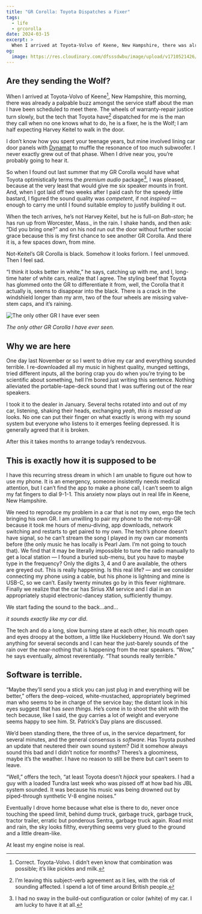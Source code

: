 ```yaml
---
title: "GR Corolla: Toyota Dispatches a Fixer"
tags:
  - life
  - grcorolla
date: 2024-03-15
excerpt: >
  When I arrived at Toyota-Volvo of Keene, New Hampshire, there was already a palpable buzz amongst the service staff about the man I have been scheduled to meet there. The wheels of warranty-repair justice turn slowly, but the tech that Toyota have dispatched for me is the man they call when no one knows what to do, he is a fixer, he is the Wolf; I am half expecting Harvey Keitel to walk in the door.
og:
  image: https://res.cloudinary.com/dfsssdwbu/image/upload/v1710521426/dealer-gr_ojtrbh.jpg
---
```


## Are they sending the Wolf?

When I arrived at Toyota-Volvo of Keene[^1], New Hampshire, this morning, there was already a palpable buzz amongst the service staff about the man I have been scheduled to meet there. The wheels of warranty-repair justice turn slowly, but the tech that Toyota have[^2] dispatched for me is the man they call when no one knows what to do, he is a fixer, he is the Wolf; I am half expecting Harvey Keitel to walk in the door.

I don’t know how you spent your teenage years, but mine involved lining car door panels with [Dynamat](http://www.dynamat.com) to muffle the resonance of too much subwoofer. I never exactly grew out of that phase. When I drive near you, you’re probably going to hear it.

So when I found out last summer that my GR Corolla would have what Toyota optimistically terms the _premium audio_ package[^3], I was pleased, because at the very least that would give me six speaker mounts in front. And, when I got laid off two weeks after I paid cash for the speedy little bastard, I figured the sound quality was _competent_, if not _inspired_ — enough to carry me until I found suitable employ to justify building it out.

When the tech arrives, he’s not Harvey Keitel, but he is full-on _Bah-ston_; he has run up from Worcester, Mass., in the rain. I shake hands, and then ask: “Did you bring one?” and on his nod run out the door without further social grace because this is my first chance to see another GR Corolla. And there it is, a few spaces down, from mine.

Not-Keitel’s GR Corolla is black. Somehow it looks forlorn. I feel unmoved. Then I feel sad.

“I think it looks better in white,” he says, catching up with me, and I, long-time hater of white cars, realize that I agree. The styling beef that Toyota has glommed onto the GR to differentiate it from, well, the Corolla that it actually is, seems to disappear into the black. There is a crack in the windshield longer than my arm, two of the four wheels are missing valve-stem caps, and it’s raining.

![The only other GR I have ever seen](https://res.cloudinary.com/dfsssdwbu/image/upload/c_fit,w_1200/v1710521426/dealer-gr_ojtrbh.jpg)

_The only other GR Corolla I have ever seen._

## Why we are here

One day last November or so I went to drive my car and everything sounded terrible. I re-downloaded all my music in highest quality, munged settings, tried different inputs, all the boring crap you do when you’re trying to be scientific about something, hell I’m bored just writing this sentence. Nothing alleviated the portable-tape-deck sound that I was suffering out of the rear speakers.

I took it to the dealer in January. Several techs rotated into and out of my car, listening, shaking their heads, exchanging _yeah, this is messed up_ looks. No one can put their finger on what exactly is wrong with my sound system but everyone who listens to it emerges feeling depressed. It is generally agreed that it is broken.

After this it takes months to arrange today’s rendezvous.

## This is exactly how it is supposed to be

I have this recurring stress dream in which I am unable to figure out how to use my phone. It is an emergency, someone insistently needs medical attention, but I can’t find the app to make a phone call, I can’t seem to align my fat fingers to dial 9-1-1. This anxiety now plays out in real life in Keene, New Hampshire.

We need to reproduce my problem in a car that is not my own, ergo the tech bringing his own GR. I am unwilling to pair my phone to the not-my-GR because it took me hours of menu-diving, app downloads, network switching and restarts to get paired to my own. The tech’s phone doesn’t have signal, so he can’t stream the song I played in my own car moments before (the only music he has locally is Pearl Jam. I’m not going to touch that). We find that it may be literally impossible to tune the radio manually to get a local station — I found a buried sub-menu, but you have to maybe type in the frequency? Only the digits 3, 4 and 0 are available, the others are greyed out. This is really happening. Is this real life? — and we consider connecting my phone using a cable, but his phone is lightning and mine is USB-C, so we can’t. Easily twenty minutes go by in this fever nightmare. Finally we realize that the car has Sirius XM service and I dial in an appropriately stupid electronic-dancey station, sufficiently thumpy.

We start fading the sound to the back…and…

_it sounds exactly like my car did_.

The tech and do a long, slow burning stare at each other, his mouth open and eyes droopy at the bottom, a little like Huckleberry Hound. We don’t say anything for several seconds and I can hear the just-barely sounds of the rain over the near-nothing that is happening from the rear speakers. “Wow,” he says eventually, almost reverentially. “That sounds really terrible.”

## Software is terrible.

“Maybe they’ll send you a stick you can just plug in and everything will be better,” offers the deep-voiced, white-mustached, appropriately begrimed man who seems to be in charge of the service bay; the distant look in his eyes suggest that has _seen things_. He’s come in to shoot the shit with the tech because, like I said, the guy carries a lot of weight and everyone seems happy to see him. St. Patrick’s Day plans are discussed.

We’d been standing there, the three of us, in the service department, for several minutes, and the general consensus is _software_. Has Toyota pushed an update that neutered their own sound system? Did it somehow always sound this bad and I didn’t notice for months? Theres’s a gloominess, maybe it’s the weather. I have no reason to still be there but can’t seem to leave.

“Well,” offers the tech, “at least Toyota doesn’t _hijack_ your speakers. I had a guy with a loaded Tundra last week who was pissed off at how bad his JBL system sounded. It was because his music was being drowned out by piped-through synthetic V-8 engine noises.”

Eventually I drove home because what else is there to do, never once touching the speed limit, behind dump truck, garbage truck, garbage truck, tractor trailer, erratic but ponderous Sentra, garbage truck again. Road mist and rain, the sky looks filthy, everything seems very glued to the ground and a little dream-like.

At least my engine noise is real.

[^1]: Correct. Toyota-Volvo. I didn’t even know that combination was possible; it’s like pickles and milk.
[^2]: I’m leaving this subject-verb agreement as it lies, with the risk of sounding affected. I spend a lot of time around British people.
[^3]: I had no sway in the build-out configuration or color (white) of my car. I am lucky to have it at all.
